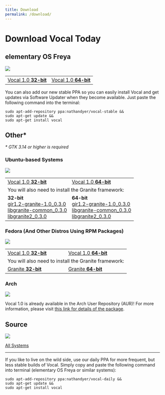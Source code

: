 ```yaml
---
title: Download
permalink: /download/
---
```


# Download Vocal Today

## elementary OS Freya

<img class="float-left thumb-128" src="{{ site.baseurl }}/images/download/elementary.png" />

<table><tr>
  <td>
    <a href="http://sourceforge.net/projects/vocalpodcast/files/vocal_1.0_i386.deb/download">Vocal 1.0 <b>32-bit</b></a>
  </td>
  <td>
    <a href="http://sourceforge.net/projects/vocalpodcast/files/vocal_1.0_amd64.deb/download">Vocal 1.0 <b>64-bit</b></a>
  </td>
</tr></table>

You can also add our new stable PPA so you can easily install Vocal and get updates via Software Updater when they become available. Just paste the following command into the terminal:

<pre><code class="terminal">sudo apt-add-repository ppa:nathandyer/vocal-stable &&
sudo apt-get update &&
sudo apt-get install vocal</code></pre>

## Other*

*\* GTK 3.14 or higher is required*

### Ubuntu-based Systems

<img class="float-left thumb-128" src="{{ site.baseurl }}/images/download/ubuntu.png" />

<table><tr>
  <td>
    <a href="http://sourceforge.net/projects/vocalpodcast/files/vocal_1.0_i386.deb/download">Vocal 1.0 <b>32-bit</b></a>
  </td>
  <td>
    <a href="http://sourceforge.net/projects/vocalpodcast/files/vocal_1.0_amd64.deb/download">Vocal 1.0 <b>64-bit</b></a>
  </td>
</tr>
<tr>
  <td colspan="2">
    You will also need to install the Granite framework:
  </td>
</tr>
<tr>
  <td>
    <b>32-bit</b><br/>
    <a href="https://launchpad.net/~elementary-os/+archive/ubuntu/stable/+files/gir1.2-granite-1.0_0.3.0%2Br850%2Bpkg80~ubuntu0.3.1_i386.deb">gir1.2-granite-1.0_0.3.0</a><br/>
    <a href="https://launchpad.net/~elementary-os/+archive/ubuntu/stable/+files/libgranite-common_0.3.0%2Br850%2Bpkg80~ubuntu0.3.1_all.deb">libgranite-common_0.3.0</a><br/>
    <a href="https://launchpad.net/~elementary-os/+archive/ubuntu/stable/+files/libgranite2_0.3.0%2Br850%2Bpkg80~ubuntu0.3.1_i386.deb">libgranite2_0.3.0</a>
  </td>
  <td>
    <b>64-bit</b><br/>
    <a href="https://launchpad.net/~elementary-os/+archive/ubuntu/stable/+files/gir1.2-granite-1.0_0.3.0%2Br850%2Bpkg80~ubuntu0.3.1_amd64.deb">gir1.2-granite-1.0_0.3.0</a><br/>
    <a href="https://launchpad.net/~elementary-os/+archive/ubuntu/stable/+files/libgranite-common_0.3.0%2Br850%2Bpkg80~ubuntu0.3.1_all.deb">libgranite-common_0.3.0</a><br/>
    <a href="https://launchpad.net/~elementary-os/+archive/ubuntu/stable/+files/libgranite2_0.3.0%2Br850%2Bpkg80~ubuntu0.3.1_amd64.deb">libgranite2_0.3.0</a>
  </td>
</tr></table>

### Fedora (And Other Distros Using RPM Packages)

<img class="float-left thumb-128" src="{{ site.baseurl }}/images/download/fedora.png" />

<table><tr>
  <td>
    <a href="http://sourceforge.net/projects/vocalpodcast/files/vocal-1.0-1.fc21.i686.rpm/download">Vocal 1.0 <b>32-bit</b></a>
  </td>
  <td>
    <a href="http://sourceforge.net/projects/vocalpodcast/files/vocal-1.0-1.fc21.x86_64.rpm/download">Vocal 1.0 <b>64-bit</b></a>
  </td>
</tr>
<tr>
  <td colspan="2">
    You will also need to install the Granite framework:
  </td>
</tr>
<tr>
  <td>
    <a href="ftp://ftp.pbone.net/mirror/ftp.sourceforge.net/pub/sourceforge/a/ap/appcenterfedora/fedora/releases/20/i386/granite-0.2.2-1.fc20.i686.rpm">Granite <b>32-bit</b></a>
  </td>
  <td>
    <a href="ftp://ftp.pbone.net/mirror/ftp.sourceforge.net/pub/sourceforge/a/ap/appcenterfedora/fedora/releases/20/x86_64/granite-0.2.2-1.fc20.x86_64.rpm">Granite <b>64-bit</b></a>
  </td>
</tr></table>

### Arch

<img class="float-left thumb-128" src="{{ site.baseurl }}/images/download/archlinux.svg" />

Vocal 1.0 is already available in the Arch User Repository (AUR)! For more information, please visit [this link for details of the package](https://aur.archlinux.org/packages/vocal-stable/).

## Source

<img class="float-left thumb-128" src="{{ site.baseurl }}/images/download/source.png" />

[All Systems](http://sourceforge.net/projects/vocalpodcast/files/vocal_1.0.tar.gz/download)

---

If you like to live on the wild side, use our daily PPA for more frequent, but less stable builds of Vocal. Simply copy and paste the following command into terminal (elementary OS Freya or similar systems):

<pre><code class="terminal">sudo apt-add-repository ppa:nathandyer/vocal-daily &&
sudo apt-get update &&
sudo apt-get install vocal</code></pre>